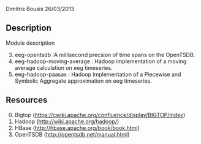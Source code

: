 Dimitris Bousis 26/03/2013


Description
----------
Module description

3) eeg-opentsdb :A millisecond precsion of time spans on the OpenTSDB.
4) eeg-hadoop-moving-average : Hadoop implementation of a moving average calculation on eeg timeseries.
5) eeg-hadoop-paasax : Hadoop implementation of a Piecewise and Symbolic Aggregate approximation on eeg timeseries.


Resources
------------

0) Bigtop (https://cwiki.apache.org/confluence/display/BIGTOP/Index)
1) Hadoop (http://wiki.apache.org/hadoop/)
2) HBase (http://hbase.apache.org/book/book.html)
3) OpenTSDB (http://opentsdb.net/manual.html)
